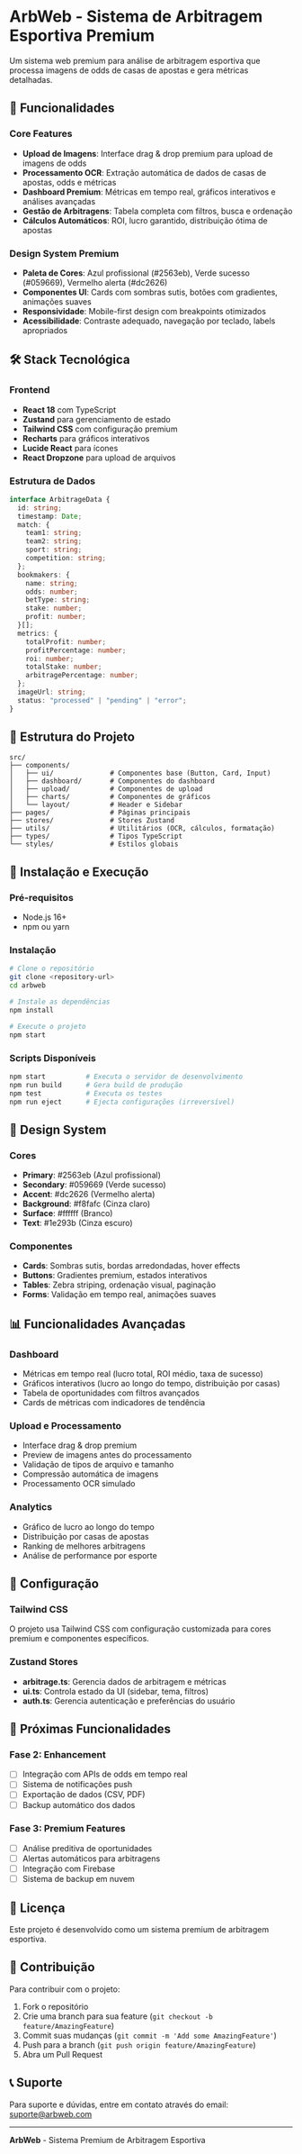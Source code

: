 # ArbWeb - Sistema de Arbitragem Esportiva Premium

Um sistema web premium para análise de arbitragem esportiva que processa imagens de odds de casas de apostas e gera métricas detalhadas.

## 🚀 Funcionalidades

### Core Features

- **Upload de Imagens**: Interface drag & drop premium para upload de imagens de odds
- **Processamento OCR**: Extração automática de dados de casas de apostas, odds e métricas
- **Dashboard Premium**: Métricas em tempo real, gráficos interativos e análises avançadas
- **Gestão de Arbitragens**: Tabela completa com filtros, busca e ordenação
- **Cálculos Automáticos**: ROI, lucro garantido, distribuição ótima de apostas

### Design System Premium

- **Paleta de Cores**: Azul profissional (#2563eb), Verde sucesso (#059669), Vermelho alerta (#dc2626)
- **Componentes UI**: Cards com sombras sutis, botões com gradientes, animações suaves
- **Responsividade**: Mobile-first design com breakpoints otimizados
- **Acessibilidade**: Contraste adequado, navegação por teclado, labels apropriados

## 🛠️ Stack Tecnológica

### Frontend

- **React 18** com TypeScript
- **Zustand** para gerenciamento de estado
- **Tailwind CSS** com configuração premium
- **Recharts** para gráficos interativos
- **Lucide React** para ícones
- **React Dropzone** para upload de arquivos

### Estrutura de Dados

```typescript
interface ArbitrageData {
  id: string;
  timestamp: Date;
  match: {
    team1: string;
    team2: string;
    sport: string;
    competition: string;
  };
  bookmakers: {
    name: string;
    odds: number;
    betType: string;
    stake: number;
    profit: number;
  }[];
  metrics: {
    totalProfit: number;
    profitPercentage: number;
    roi: number;
    totalStake: number;
    arbitragePercentage: number;
  };
  imageUrl: string;
  status: "processed" | "pending" | "error";
}
```

## 📁 Estrutura do Projeto

```
src/
├── components/
│   ├── ui/              # Componentes base (Button, Card, Input)
│   ├── dashboard/       # Componentes do dashboard
│   ├── upload/          # Componentes de upload
│   ├── charts/          # Componentes de gráficos
│   └── layout/          # Header e Sidebar
├── pages/               # Páginas principais
├── stores/              # Stores Zustand
├── utils/               # Utilitários (OCR, cálculos, formatação)
├── types/               # Tipos TypeScript
└── styles/              # Estilos globais
```

## 🚀 Instalação e Execução

### Pré-requisitos

- Node.js 16+
- npm ou yarn

### Instalação

```bash
# Clone o repositório
git clone <repository-url>
cd arbweb

# Instale as dependências
npm install

# Execute o projeto
npm start
```

### Scripts Disponíveis

```bash
npm start          # Executa o servidor de desenvolvimento
npm run build      # Gera build de produção
npm test           # Executa os testes
npm run eject      # Ejecta configurações (irreversível)
```

## 🎨 Design System

### Cores

- **Primary**: #2563eb (Azul profissional)
- **Secondary**: #059669 (Verde sucesso)
- **Accent**: #dc2626 (Vermelho alerta)
- **Background**: #f8fafc (Cinza claro)
- **Surface**: #ffffff (Branco)
- **Text**: #1e293b (Cinza escuro)

### Componentes

- **Cards**: Sombras sutis, bordas arredondadas, hover effects
- **Buttons**: Gradientes premium, estados interativos
- **Tables**: Zebra striping, ordenação visual, paginação
- **Forms**: Validação em tempo real, animações suaves

## 📊 Funcionalidades Avançadas

### Dashboard

- Métricas em tempo real (lucro total, ROI médio, taxa de sucesso)
- Gráficos interativos (lucro ao longo do tempo, distribuição por casas)
- Tabela de oportunidades com filtros avançados
- Cards de métricas com indicadores de tendência

### Upload e Processamento

- Interface drag & drop premium
- Preview de imagens antes do processamento
- Validação de tipos de arquivo e tamanho
- Compressão automática de imagens
- Processamento OCR simulado

### Analytics

- Gráfico de lucro ao longo do tempo
- Distribuição por casas de apostas
- Ranking de melhores arbitragens
- Análise de performance por esporte

## 🔧 Configuração

### Tailwind CSS

O projeto usa Tailwind CSS com configuração customizada para cores premium e componentes específicos.

### Zustand Stores

- **arbitrage.ts**: Gerencia dados de arbitragem e métricas
- **ui.ts**: Controla estado da UI (sidebar, tema, filtros)
- **auth.ts**: Gerencia autenticação e preferências do usuário

## 🚀 Próximas Funcionalidades

### Fase 2: Enhancement

- [ ] Integração com APIs de odds em tempo real
- [ ] Sistema de notificações push
- [ ] Exportação de dados (CSV, PDF)
- [ ] Backup automático dos dados

### Fase 3: Premium Features

- [ ] Análise preditiva de oportunidades
- [ ] Alertas automáticos para arbitragens
- [ ] Integração com Firebase
- [ ] Sistema de backup em nuvem

## 📝 Licença

Este projeto é desenvolvido como um sistema premium de arbitragem esportiva.

## 🤝 Contribuição

Para contribuir com o projeto:

1. Fork o repositório
2. Crie uma branch para sua feature (`git checkout -b feature/AmazingFeature`)
3. Commit suas mudanças (`git commit -m 'Add some AmazingFeature'`)
4. Push para a branch (`git push origin feature/AmazingFeature`)
5. Abra um Pull Request

## 📞 Suporte

Para suporte e dúvidas, entre em contato através do email: suporte@arbweb.com

---

**ArbWeb** - Sistema Premium de Arbitragem Esportiva
